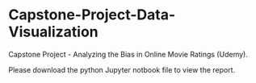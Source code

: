 # Capstone-Project-Data-Visualization
Capstone Project - Analyzing the Bias in Online Movie Ratings (Udemy).


Please download the python Jupyter notbook file to view the report.
